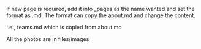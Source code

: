 If new page is required, add it into _pages as the name wanted and set the format as .md.
The format can copy the about.md and change the content.

i.e., teams.md which is copied from about.md

All the photos are in files/images

